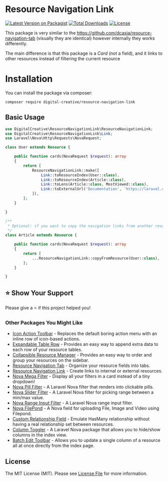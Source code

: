 # Resource Navigation Link

[![Latest Version on Packagist](https://img.shields.io/packagist/v/digital-creative/resource-navigation-link)](https://packagist.org/packages/digital-creative/resource-navigation-link)
[![Total Downloads](https://img.shields.io/packagist/dt/digital-creative/resource-navigation-link)](https://packagist.org/packages/digital-creative/resource-navigation-link)
[![License](https://img.shields.io/packagist/l/digital-creative/resource-navigation-link)](https://github.com/dcasia/resource-navigation-link/blob/master/LICENSE)

This package is very similar to the https://github.com/dcasia/resource-navigation-tab (visually they are identical)
however internally they works differently.

The main difference is that this package is a *Card* (not a field), and it links to other resources instead of filtering the current resource

# Installation

You can install the package via composer:

```
composer require digital-creative/resource-navigation-link
```

## Basic Usage

```php
use DigitalCreative\ResourceNavigationLink\ResourceNavigationLink;
use DigitalCreative\ResourceNavigationLink\Link;
use Laravel\Nova\Http\Requests\NovaRequest;

class User extends Resource {

    public function cards(NovaRequest $request): array
    {
        return [
            ResourceNavigationLink::make([
                Link::toResourceIndex(User::class),
                Link::toResourceIndex(Article::class),
                Link::toLens(Article::class, MostViewed::class),
                Link::toExternalUrl('Documentation', 'https://laravel.com/docs/10.x/readme'),
            ]),
        ];
    }

}

/**
 * Optional: if you want to copy the navigation links from another resource
 */
class Article extends Resource {

    public function cards(NovaRequest $request): array
    {
        return [
            ...ResourceNavigationLink::copyFromResource(User::class),
        ];
    }

}
```

## ⭐️ Show Your Support

Please give a ⭐️ if this project helped you!

### Other Packages You Might Like

- [Icon Action Toolbar](https://github.com/dcasia/icon-action-toolbar) - Replaces the default boring action menu with an inline row of icon-based actions.
- [Expandable Table Row](https://github.com/dcasia/expandable-table-row) - Provides an easy way to append extra data to each row of your resource tables.
- [Collapsible Resource Manager](https://github.com/dcasia/collapsible-resource-manager) - Provides an easy way to order and group your resources on the sidebar.
- [Resource Navigation Tab](https://github.com/dcasia/resource-navigation-tab) - Organize your resource fields into tabs.
- [Resource Navigation Link](https://github.com/dcasia/resource-navigation-link) - Create links to internal or external resources.
- [Nova Mega Filter](https://github.com/dcasia/nova-mega-filter) - Display all your filters in a card instead of a tiny dropdown!
- [Nova Pill Filter](https://github.com/dcasia/nova-pill-filter) - A Laravel Nova filter that renders into clickable pills.
- [Nova Slider Filter](https://github.com/dcasia/nova-slider-filter) - A Laravel Nova filter for picking range between a min/max value.
- [Nova Range Input Filter](https://github.com/dcasia/nova-range-input-filter) - A Laravel Nova range input filter.
- [Nova FilePond](https://github.com/dcasia/nova-filepond) - A Nova field for uploading File, Image and Video using Filepond.
- [Custom Relationship Field](https://github.com/dcasia/custom-relationship-field) - Emulate HasMany relationship without having a real relationship set between resources.
- [Column Toggler](https://github.com/dcasia/column-toggler) - A Laravel Nova package that allows you to hide/show columns in the index view.
- [Batch Edit Toolbar](https://github.com/dcasia/batch-edit-toolbar) - Allows you to update a single column of a resource all at once directly from the index page.

## License

The MIT License (MIT). Please see [License File](https://raw.githubusercontent.com/dcasia/resource-navigation-link/master/LICENSE) for more information.
